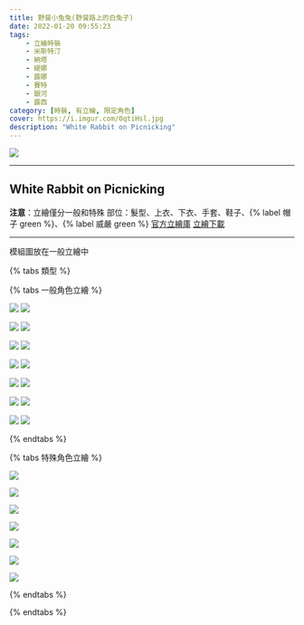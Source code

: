 ```yaml
---
title: 野餐小兔兔(野餐路上的白兔子)
date: 2022-01-20 09:55:23
tags:
    - 立繪時裝
    - 米斯特汀
    - 納塔
    - 緹娜
    - 露娜
    - 賽特
    - 銀河
    - 露西
category: [時裝, 有立繪, 限定角色]
cover: https://i.imgur.com/0qtiHsl.jpg
description: "White Rabbit on Picnicking"
---
```


![](https://i.imgur.com/0qtiHsl.jpg)

---
## White Rabbit on Picnicking

**注意**：立繪僅分一般和特殊
部位：髮型、上衣、下衣、手套、鞋子、{% label 帽子 green %}、{% label 威嚴 green %} 
[官方立繪庫](https://closers.nexon.com/Pds/FanSiteKit)
[立繪下載](https://closers.vod.nexoncdn.co.kr/site/fansitekit/Closers_FansiteKit_Rabbit_210323_pdabaa.zip)

---
模組圖放在一般立繪中

{% tabs 類型 %}
<!-- tab 一般立繪-->
{% tabs 一般角色立繪 %}
<!-- tab 米斯特汀(Tein)-->
![](https://i.imgur.com/tRhQ1Hs.jpg)
![](https://i.imgur.com/0PqyTYm.png)
<!-- endtab -->
<!-- tab 納塔(Nata)-->
![](https://i.imgur.com/y7KLUbc.jpg)
![](https://i.imgur.com/cM5kEBS.png)
<!-- endtab -->
<!-- tab 緹娜(Tina)-->
![](https://i.imgur.com/6TC4nrF.jpg)
![](https://i.imgur.com/xt7lXuR.png)
<!-- endtab -->
<!-- tab 露娜(Luna)-->
![](https://i.imgur.com/e96hQJC.jpg)
![](https://i.imgur.com/bkjcxH6.png)
<!-- endtab -->
<!-- tab 賽特(Seth)-->
![](https://i.imgur.com/3Ct5kP0.jpg)
![](https://i.imgur.com/qysiO23.png)
<!-- endtab -->
<!-- tab 銀河(Eunha)-->
![](https://i.imgur.com/7jkOvpF.jpg)
![](https://i.imgur.com/MUEHQZi.png)
<!-- endtab -->
<!-- tab 露西(Lucy)-->
![](https://i.imgur.com/kDVpSox.jpg)
![](https://i.imgur.com/sCsmHWA.png)
<!-- endtab -->
{% endtabs %}
<!-- endtab -->

<!-- tab 特殊立繪-->
{% tabs 特殊角色立繪 %}
<!-- tab 米斯特汀(Tein)-->
![](https://i.imgur.com/xgsCDVo.jpg)
<!-- endtab -->
<!-- tab 納塔(Nata)-->
![](https://i.imgur.com/cXTf2Kq.jpg)
<!-- endtab -->
<!-- tab 緹娜(Tina)-->
![](https://i.imgur.com/ajmJKAB.jpg)
<!-- endtab -->
<!-- tab 露娜(Luna)-->
![](https://i.imgur.com/v7QJAER.jpg)
<!-- endtab -->
<!-- tab 賽特(Seth)-->
![](https://i.imgur.com/7mJTS9N.jpg)
<!-- endtab -->
<!-- tab 銀河(Eunha)-->
![](https://i.imgur.com/Zd68q7c.jpg)
<!-- endtab -->
<!-- tab 露西(Lucy)-->
![](https://i.imgur.com/FsxdXDM.jpg)
<!-- endtab -->
{% endtabs %}
<!-- endtab -->
{% endtabs %}
